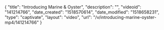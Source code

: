 {
    "title": "Introducing Marine & Oyster",
    "description": "",
    "videoid": "141214766",
    "date_created": "1518570614",
    "date_modified": "1518658231",
    "type": "captivate",
    "layout": "video",
    "url": "\/v\/introducing-marine-oyster-mp4\/141214766"
}